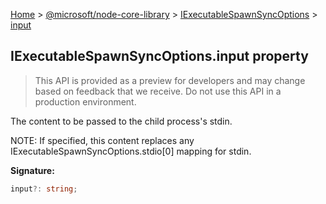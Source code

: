 [Home](./index) &gt; [@microsoft/node-core-library](./node-core-library.md) &gt; [IExecutableSpawnSyncOptions](./node-core-library.iexecutablespawnsyncoptions.md) &gt; [input](./node-core-library.iexecutablespawnsyncoptions.input.md)

## IExecutableSpawnSyncOptions.input property

> This API is provided as a preview for developers and may change based on feedback that we receive. Do not use this API in a production environment.
> 

The content to be passed to the child process's stdin.

NOTE: If specified, this content replaces any IExecutableSpawnSyncOptions.stdio\[0\] mapping for stdin.

<b>Signature:</b>

```typescript
input?: string;
```
